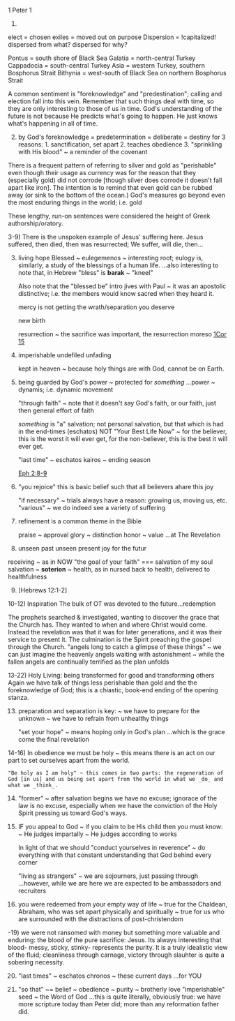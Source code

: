 1 Peter 1


1)
elect = chosen
exiles = moved out on purpose
Dispersion = !capitalized!
	dispersed from what?
	dispersed for why?

Pontus = south shore of Black Sea
Galatia = north-central Turkey
Cappadocia = south-central Turkey
Asia = western Turkey, southern Bosphorus Strait
Bithynia = west-south of Black Sea on northern Bosphorus Strait


A common sentiment is "foreknowledge" and "predestination"; calling and election fall into this vein.  Remember that such things deal with time, so they are only interesting to those of us in time.
	God's understanding of the future is not because He predicts what's going to happen.  He just knows what's happening in all of time.


2)	by God's foreknowledge
	= predetermination
	= deliberate
	= destiny
	for 3 reasons:
		1. sanctification, set apart
		2. teaches obedience
		3. "sprinkling with His blood" ~ a reminder of the covenant


There is a frequent pattern of referring to silver and gold as "perishable" even though their usage as currency was for the reason that they (especially gold) did not corrode [though silver does corrode it doesn't fall apart like iron].
	The intention is to remind that even gold can be rubbed away (or sink to the bottom of the ocean.)  God's measures go beyond even the most enduring things in the world; i.e. gold

These lengthy, run-on sentences were considered the height of Greek authorship/oratory.


3-9) There is the unspoken example of Jesus' suffering here.  Jesus suffered, then died, then was resurrected;  We suffer, will die, then...


3) living hope
	Blessed ~ eulegemenos ~ interesting root; eulogy is, similarly, a study of the blessings of a human life.
	...also interesting to note that, in Hebrew "bless" is __barak__ ~ "kneel"

	Also note that the "blessed be" intro jives with Paul ~ it was an apostolic distinctive; i.e. the members would know sacred when they heard it.

	mercy is not getting the wrath/separation you deserve

	new birth

	resurrection ~ the sacrifice was important, the resurrection moreso [1Cor 15]()

4) 
	imperishable
	undefiled
	unfading

	kept in heaven ~ because holy things are with God, cannot be on Earth.


5) being guarded by God's power ~ protected for _something_
		...power ~ dynamis; i.e. dynamic movement
		
	"through faith" ~ note that it doesn't say God's faith, or our faith, just then general effort of faith

	_something_ is "a" salvation; not personal salvation, but that which is had in the end-times (eschatos)
		NOT "Your Best Life Now" ~ for the believer, this is the worst it will ever get, for the non-believer, this is the best it will ever get.

	"last time" ~ eschatos kairos ~ ending season

	[Eph 2:8-9]()


6) "you rejoice" this is basic belief such that all believers ahare this joy 

	"if necessary" ~ trials always have a reason: growing us, moving us, etc.
	"various" ~ we do indeed see a variety of suffering


7) refinement is a common theme in the Bible

	praise ~ approval
	glory ~ distinction
	honor ~ value
	...at The Revelation


8) unseen past
	 unseen present
	 joy for the futur

 receiving ~ as in NOW
 "the goal of your faith" === salvation of my soul
 salvation ~ __soterion__ ~ health, as in nursed back to health, delivered to healthfulness


9) [Hebrews 12:1-2]


10-12) Inspiration
			 The bulk of OT was devoted to the future...redemption

The prophets searched & investigated, wanting to discover the grace that the Church has.
	They wanted to when and where Christ would come.
	Instead the revelation was that it was for later generations, and it was their service to present it.
	The culmination is the Spirit preaching the gospel through the Church.
	"angels long to catch a glimpse of these things"
	 ~ we can just imagine the heavenly angels waiting with astonishment
	 ~ while the fallen angels are continually terrified as the plan unfolds


13-22) Holy Living: being transformed for good and transforming others
	Again we have talk of things less perishable than gold and the the foreknowledge of God; this is a chiastic, book-end ending of the opening stanza.

13) preparation and separation is key:
	~ we have to prepare for the unknown
	~ we have to refrain from unhealthy things

	"set your hope" ~ means hoping only in God's plan
	...which is the grace come the final revelation

14-16) In obedience we must be holy ~ this means there is an act on our part to set ourselves apart from the world.

	"Be holy as I am holy" ~ this comes in two parts: the regeneration of God [in us] and us being set apart from the world in what we _do_ and what we _think_.

14) "former" ~ after salvation begins we have no excuse; ignorace of the law is no excuse, especially when we have the conviction of the Holy Spirit pressing us toward God's ways.


17) IF you appeal to God ~ if you claim to be His child then you must know:
	~ He judges impartally
	~ He judges according to works

	In light of that we should "conduct yourselves in reverence" ~ do everything with that constant understanding that God behind every corner

	"living as strangers" ~ we are sojourners, just passing through
	...however, while we are here we are expected to be ambassadors and recruiters

18) you were redeemed from your empty way of life
	~ true for the Chaldean, Abraham, who was set apart physically and spiritually
	~ true for us who are surrounded with the distractions of post-christendom

-19) we were not ransomed with money but something more valuable and enduring: the blood of the pure sacrifice: Jesus.
	Its always interesting that blood- messy, sticky, stinky- represents the purity.  It is a truly idealistic view of the fluid; cleanliness through carnage, victory through slauhter is quite a sobering necessity.

20) "last times" ~ eschatos chronos ~ these current days
	...for YOU

21) "so that" ~=  belief ~ obedience ~ purity ~ brotherly love
	"imperishable" seed ~ the Word of God
	...this is quite literally, obviously true: we have more scripture today than Peter did; more than any reformation father did.
